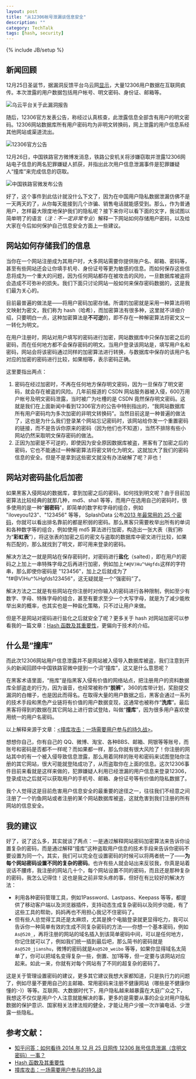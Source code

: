 ```yaml
---
layout: post
title: "从12306帐号泄漏谈信息安全"
description: ""
category: TechTalk 
tags: [hash, security]
---
```

{% include JB/setup %}

## 新闻回顾

12月25日圣诞节，据漏洞反馈平台乌云网[显示](http://www.wooyun.org/bugs/wooyun-2014-088532)，大量12306用户数据在互联网疯传。本次泄露的用户数据包括用户帐号、明文密码、身份证、邮箱等。

![乌云平台关于此漏洞报告](https://farm8.staticflickr.com/7546/16180161945_8f9190b13b_o.pn://farm8.staticflickr.com/7546/16180161945_8f9190b13b_o.png)

随后，12306官方发表公告，称经过认真核查，此泄露信息全部含有用户的明文密码。12306网站数据库所有用户密码均为非明文转换码，网上泄露的用户信息系经其他网站或渠道流出。

![12306官方公告](https://farm8.staticflickr.com/7554/16178291391_1386e1df43_o.pn://farm8.staticflickr.com/7554/16178291391_1386e1df43_o.png)

12月26日，中国铁路官方微博发消息，铁路公安机关将涉嫌窃取并泄露12306网站电子信息的两名犯罪嫌疑人抓获，并指出此次用户信息泄漏事件是犯罪嫌疑人“撞库”来完成信息的窃取。

![中国铁路官微发布公告](https://farm8.staticflickr.com/7471/15994364597_c86d0ecebb_o.jp://farm8.staticflickr.com/7471/15994364597_c86d0ecebb_o.jpg)

好了，这个事件到此估计就没什么下文了，因为在中国用户隐私数据泄漏仿佛不是一天两天的了，从你每天能接到几个诈骗、销售电话就能感受到。那么，作为普通用户，怎样最大限度地保护我们的隐私呢？接下来你可以看下面的文字，我试图以简单明了的语言（*注：不一定非常专业*）解释一下网站如何存储用户密码，以及给大家在今后如何保护自己信息安全方面上一些建议。

## 网站如何存储我们的信息

当你在一个网站注册成为其用户时，大多网站需要你提供账户名、邮箱、密码等，甚至有些网站还会让你填手机号、身份证号等更为敏感的信息。而如何保存这些信息将成为一个重大的问题，因为任何网站都存在被攻击的风险，一旦数据库被盗将会造成不可弥补的损失。我们下面只讨论网站一般如何来保存密码数据的，这是我们最为关心的。

目前最普遍的做法是——将用户密码加密存储。所谓的加密就是采用一种算法将明文映射为密文，我们称为 hash（哈希），而加密算法有很多种，这里就不详细介绍，只要明白一点，这种加密算法是**不可逆**的，即不存在一种解密算法将密文又一一转化为明文。

在用户注册时，网站对用户填写的密码进行加密，网站数据库中只保存加密之后的密码，而在任何地方都不会保存密码的明文。当用户登录该网站是，填写用户名和密码，网站会将该密码通过同样的加密算法进行转换，与数据库中保存的该用户名对应的加密的密码进行比较，如果相等，表示密码正确。

这里要指出两点：

1. 密码在经过加密时，不再在任何地方保存明文密码，因为一旦保存了明文密码，就会存在被盗的风险。几年前报道的 CSDN 网站服务器被入侵，600万用户帐号及明文密码泄露，当时被广为吐槽的是 CSDN 竟然保存明文密码。这就是我们在上面新闻中看到12306官方的公告中特别指出的，“我网站数据库所有用户密码均为多次加密的非明文转换码”。当然目前这是一种普遍的做法了，这也是为什么我们登录某个网站忘记密码时，该网站给你发一个重置密码的链接，而不是告诉你原来的密码（因为他们也不知道），当然不排除有些小网站仍然采取明文保存密码的做法。
2. 正因为加密是不可逆的，即使因为安全原因数据库被盗，黑客有了加密之后的密码，它也不能通过一种解密算法将密文转化为明文。这就加大了我们的密码信息的安全。但是不是拿到这些密文就没有办法破解了呢？非也！

## 网站对密码盐化后加密

如果黑客入侵网站的数据库，拿到加密之后的密码，如何找到明文呢？由于目前加密算法比较经典的就那几种，md5、sha1 等等，而用户在选用自己的密码时，很多使用的是一种“**弱密码**”，即简单的数字和字母的组合，例如 "iloveyou123"、"123456" 等等， SplashData 公布[2013 年最常用的 25 个密码](http://splashdata.com/press/worstpasswords2013.htm)，你就可以看出排名靠前的都是积弱的密码。那么黑客只需要枚举出所有的单词和各种数字等的组合，例如使用 md5 算法进行加密，构造出一张大表（我们称为“**彩虹表**”），将这张表的加密之后的密文与盗取的数据库中密文进行比较，如果有匹配的，那么就找到了明文，即可用来登录的密码。

解决方法之一就是网站在保存密码时，对密码进行**盐化**（salted），即在用户的密码之上加上一串特殊字母之后再进行加密，例如加上`f#@V)Hu^%Hgfds`这样的字符串，那么即使你密码是 "123456"，加上之后就成为了 "f#@V)Hu^%Hgfds123456"，这无疑就是一个“强密码”了。

解决方法之二就是有些网站在你注册时对你输入的密码进行各种限制，例如至少有数字、字母、特殊字母的组合，甚至有要求至少一个大写字母，就是为了减少能枚举出来的概率，也其实也是一种盐化策略，只不过让用户来做。

但是不是网站对密码进行盐化之后就安全了呢？更多关于 hash 对网站加密可以参看我的一篇文章：[Hash 函数及其重要性](http://www.cnblogs.com/hazir/p/hash_function_and_its_importance.html)，更偏向于技术的介绍。

## 什么是“撞库”

而此次12306网站用户信息泄露并不是网站被入侵导入数据库被盗，我们注意到开头的新闻回顾中中国铁路官微中提到一个词“撞库”，这又是什么意思呢？

在黑客术语里面，“拖库”是指黑客入侵有价值的网络站点，把注册用户的资料数据库全部盗走的行为，因为谐音，也经常被称作“**脱裤**”，360的库带计划，奖励提交漏洞的白帽子，也是因此而得名。在取得大量的用户数据之后，黑客会通过一系列的技术手段和黑色产业链将有价值的用户数据变现，这通常也被称作“**洗库**”。最后黑客将得到的数据在其它网站上进行尝试登陆，叫做“**撞库**”，因为很多用户喜欢使用统一的用户名密码。

以上解释来源于文章：[<撞库攻击：一场需要用户参与的持久战>](http://www.freebuf.com/articles/database/29267.html)。

想想你自己，你有自己的 QQ、微博、淘宝、各种BBS、邮箱、网银等等账号，而账号和密码是否都不一样呢？而如果都一样，那么你就有很大风险了！你注册的网站其中的有一个被入侵导致信息泄露，那么用着同样的账号和密码来试图登陆你注册的其它网站，很大可能就登陆成功了，从而盗取你在上面的信息。这次12306事件目前来看就是这样来做的，犯罪嫌疑人利用已经泄漏的用户信息来登录12306，登录成功之后就可以获取用户的手机号、邮箱、身份证号等有价值的隐私数据了。

我个人觉得这是目前危害用户信息安全的最重要的途径之一，往往我们不经意之间注册了一个钓鱼网站或者注册的某个网站数据库被盗，这就危害到我们注册的所有网站的信息安全。

## 我的建议

好了，说了这么多，其实就谈了两点：一是通过解释网站密码加密算法来告诉你设置复杂的密码，而是通过解释“撞库”这种盗取用户信息的技术手段来告诉你密码不要设置为同一个。其实，我们可以完全在设置密码的时候可以将两者统一了——**为每个网站密码设置不同的复杂的密码**。也许有些人就会站出来反驳我，你真是站着说话不腰疼，我注册的网站几十个，每个网站设置不同的密码，而且还是那种复杂的密码，我怎么记得住！这也是我之前非常头疼的事，但好在有比较好的解决方法：

* 利用各种密码管理工具，例如1Password、Lastpass、Keepass 等等，都提供了移动客户端以及浏览器插件，支持动态生成复杂密码以及同步功能，有了这些工具的帮助，妈妈再也不用担心我记不住密码了。
* 但有些人总觉得工具还是太麻烦，尤其是换个电脑登录就更显得吃力，我可以告诉你一种简单有效的生成不同复杂密码的方法——你想一个基本密码，例如`As@520_`，再将注册的网站的域名插入到该简单密码中间，可以是任何地方，你记住就可以了，例如我们统一插到最后吧，那么简书的密码就是`As@520_jianshu`，微博的密码就是`As@520_weibo` 等等，如果你显得域名太简单了，你可以把域名变得复杂一些，倒置、加1等等，但一定要与该网站对应起来。如此一来，你就有对每个网站有了不同的超复杂的密码了。

这是关于管理设置密码的建议，更多其它建议我想大家都知道，只是执行力的问题了，例如尽量不要用自己的主邮箱、常用密码来注册不健康网站（哪些是不健康你懂的:-)）等等。互联网、大数据时代下，用户隐私越来越暴露在大庭广众之下，我想这不仅仅是用户个人注意就能解决的事，更多的是需要从事的企业对用户隐私数据的保护意识、国家相关法律法规的健全，才能让用户少接一次诈骗电话、少泄露一些隐私。


## 参考文献：

* [知乎问答：如何看待 2014 年 12 月 25 日网传 12306 账号信息泄漏（含明文密码）一事？](http://www.zhihu.com/question/27244285)
* [Hash 函数及其重要性](http://www.cnblogs.com/hazir/p/hash_function_and_its_importance.html)
* [撞库攻击：一场需要用户参与的持久战](http://www.freebuf.com/articles/database/29267.html)
